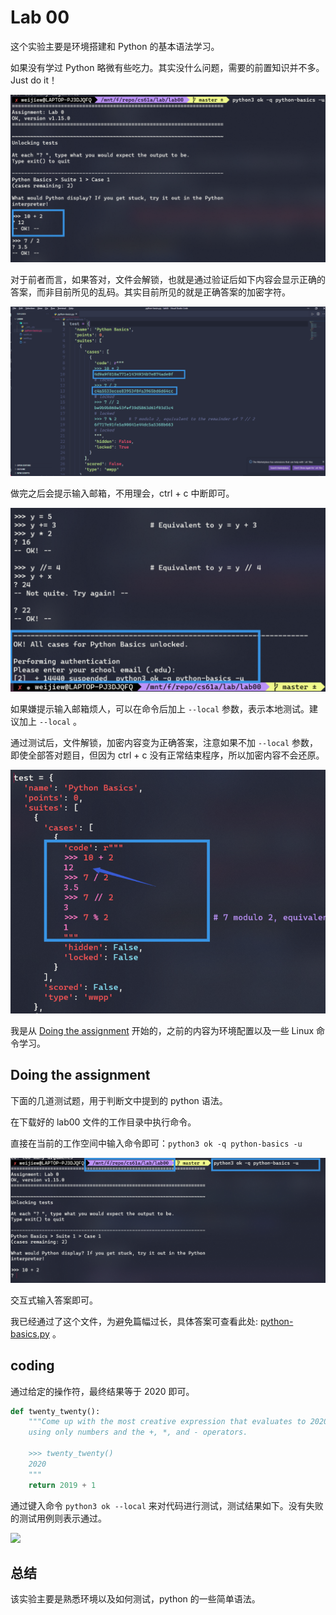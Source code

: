 # Lab 00

这个实验主要是环境搭建和 Python 的基本语法学习。

如果没有学过 Python 略微有些吃力。其实没什么问题，需要的前置知识并不多。 Just do it！

![](image/1-lab00/1640755804869.png)

对于前者而言，如果答对，文件会解锁，也就是通过验证后如下内容会显示正确的答案，而非目前所见的乱码。其实目前所见的就是正确答案的加密字符。

![](image/1-lab00/1640755855193.png)

做完之后会提示输入邮箱，不用理会，ctrl + c 中断即可。

![](image/1-lab00/1640755872777.png)

如果嫌提示输入邮箱烦人，可以在命令后加上 `--local` 参数，表示本地测试。建议加上 `--local` 。

通过测试后，文件解锁，加密内容变为正确答案，注意如果不加 `--local` 参数，即使全部答对题目，但因为 ctrl + c 没有正常结束程序，所以加密内容不会还原。

![](image/1-lab00/1640755899630.png)

我是从 [Doing the assignment](https://inst.eecs.berkeley.edu/~cs61a/sp20/lab/lab00/#doing-the-assignment) 开始的，之前的内容为环境配置以及一些 Linux 命令学习。

## Doing the assignment

下面的几道测试题，用于判断文中提到的 python 语法。

在下载好的 lab00 文件的工作目录中执行命令。

直接在当前的工作空间中输入命令即可：`python3 ok -q python-basics -u`

![](image/1-lab00/1640755958323.png)

交互式输入答案即可。

我已经通过了这个文件，为避免篇幅过长，具体答案可查看此处: [python-basics.py](https://github.com/rainjw/cs61a/blob/master/lab/lab00/tests/python-basics.py) 。

## coding

通过给定的操作符，最终结果等于 2020 即可。

```python
def twenty_twenty():
    """Come up with the most creative expression that evaluates to 2020,
    using only numbers and the +, *, and - operators.

    >>> twenty_twenty()
    2020
    """
    return 2019 + 1
```

通过键入命令 `python3 ok --local` 来对代码进行测试，测试结果如下。没有失败的测试用例则表示通过。

![](/image/1-lab00/1640756161164.png)

## 总结

该实验主要是熟悉环境以及如何测试，python 的一些简单语法。
